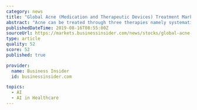 ```yaml
---
category: news
title: "Global Acne (Medication and Therapeutic Devices) Treatment Market 2019-2023: Scope of Artificial Intelligence in Improving Acne Treatment"
abstract: "Acne can be treated through three therapies namely systematic therapy, topical therapy ... players to expand their presence and scope of Artificial Intelligence (AI) technology within the Acne ..."
publishedDateTime: 2019-08-16T08:55:00Z
sourceUrl: https://markets.businessinsider.com/news/stocks/global-acne-medication-and-therapeutic-devices-treatment-market-2019-2023-scope-of-artificial-intelligence-in-improving-acne-treatment-1028451968
type: article
quality: 52
score: 52
published: true

provider:
  name: Business Insider
  id: businessinsider.com

topics:
  - AI
  - AI in Healthcare
---
```

